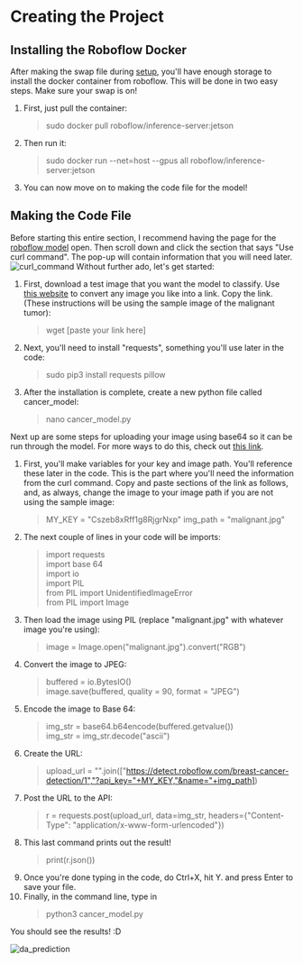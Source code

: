 # Creating the Project
## Installing the Roboflow Docker
After making the swap file during [setup](https://github.com/angelicamanigque/Breast-Cancer-Detection-Using-the-NVIDIA-Jetson-Nano-2GB-Developer-Kit/blob/main/Setup.md), you'll have enough storage to install the docker container from roboflow. This will be done in two easy steps. Make sure your swap is on! <br />
1. First, just pull the container: 
    >sudo docker pull roboflow/inference-server:jetson
2. Then run it: 
    >sudo docker run --net=host --gpus all roboflow/inference-server:jetson
3. You can now move on to making the code file for the model!

## Making the Code File
Before starting this entire section, I recommend having the page for the [roboflow model](https://app.roboflow.com/nvidia-jetson-nano-2gb/breast-cancer-detection/1) open. Then scroll down and click the section that says "Use curl command". The pop-up will contain information that you will need later. <br />
![curl_command](https://user-images.githubusercontent.com/95183346/177419217-d08159de-4a3b-4154-8c81-f335b30c9cb6.PNG)
Without further ado, let's get started: <br />
1. First, download a test image that you want the model to classify. Use [this website]([https://www.convertfiles.com/](https://ezgif.com/image-to-datauri)) to convert any image you like into a link. Copy the link. (These instructions will be using the sample image of the malignant tumor):
    >wget [paste your link here]
2. Next, you'll need to install "requests", something you'll use later in the code:
    >sudo pip3 install requests pillow
3. After the installation is complete, create a new python file called cancer_model:
    >nano cancer_model.py <br />
  
Next up are some steps for uploading your image using base64 so it can be run through the model. For more ways to do this, check out [this link](https://docs.roboflow.com/inference/hosted-api). <br />
1. First, you'll make variables for your key and image path. You'll reference these later in the code. This is the part where you'll need the information from the curl command. Copy and paste sections of the link as follows, and, as always, change the image to your image path if you are not using the sample image:
    >MY_KEY = "Cszeb8xRff1g8RjgrNxp"
    >img_path = "malignant.jpg"
3. The next couple of lines in your code will be imports:
    >import requests <br />
    >import base 64 <br />
    >import io <br />
    >import PIL <br />
    >from PIL import UnidentifiedImageError <br />
    >from PIL import Image <br />
4. Then load the image using PIL (replace "malignant.jpg" with whatever image you're using):
    >image = Image.open("malignant.jpg").convert("RGB")
5. Convert the image to JPEG:
    >buffered = io.BytesIO() <br />
    >image.save(buffered, quality = 90, format = "JPEG") <br />
6. Encode the image to Base 64:
    >img_str = base64.b64encode(buffered.getvalue()) <br />
    >img_str = img_str.decode("ascii") <br />
7. Create the URL:
    >upload_url = "".join(["https://detect.roboflow.com/breast-cancer-detection/1","?api_key="+MY_KEY,"&name="+img_path])
8. Post the URL to the API:
    >r = requests.post(upload_url, data=img_str, headers={"Content-Type": "application/x-www-form-urlencoded"})
9. This last command prints out the result!
    >print(r.json()) <br />
10. Once you're done typing in the code, do Ctrl+X, hit Y. and press Enter to save your file.
11. Finally, in the command line, type in
    >python3 cancer_model.py <br />
   
You should see the results! :D
 
![da_prediction](https://user-images.githubusercontent.com/95183346/177419408-711be3eb-5ffd-471f-ad12-326bfa8d1492.PNG)
